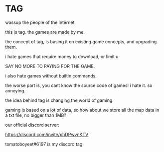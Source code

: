 # TAG
wassup the people of the internet

this is tag. the games are made by me.

the concept of tag, is basing it on existing game concepts, and upgrading them.

i hate games that require money to download, or limit u.

SAY NO MORE TO PAYING FOR THE GAME.

i also hate games without builtin commands.

the worse part is, you cant know the source code of games! i hate it. so annoying.

the idea behind tag is changing the world of gaming.

gaming is based on a lot of data, so how about we store all the map data in a txt file, no bigger than 1MB?

our official discord server:

https://discord.com/invite/phDPwvnKTV

tomatoboyeet#6197 is my discord tag.
